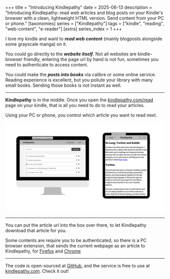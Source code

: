 +++
title = "Introducing Kindlepathy"
date = 2025-06-13
description = "Introducing Kindlepathy: read web articles and blog posts on your Kindle's browser with a clean, lightweight HTML version. Send content from your PC or phone."
[taxonomies]
series = ["Kindlepathy"]
tags = ["kindle", "reading", "web-content", "e-reader"]
[extra]
series_index = 1
+++

I love my kindle and want to ***read web content*** (mainly blogposts alongside some grayscale manga) on it.

You could go directly to the ***website itself***. Not all websites are kindle-browser friendly, entering the page url by hand is not fun, sometimes you need to authenticate to access content.

You could make the ***posts into books*** via calibre or some online service. Reading experience is excellent, but you pollute your library with many small books. Sending those books is not instant as well.

---

**Kindlepathy** is in the middle. Once you open the [kindlepathy.com/read](https://kindlepathy.com/read) page on your kindle, that is all you need to do to read your articles. 

Using your PC or phone, you control which article you want to read next.

<img src="kindlepathy-screens.png" alt="Kindlepathy screens" />

---

You can put the article url into the box over there, to let Kindlepathy download that article for you.

Some contents are require you to be authenticated, so there is a PC browser extension, that sends the current webpage as an article to Kindlepathy, for [Firefox](https://addons.mozilla.org/en-US/firefox/addon/kindlepathy-extractor) and [Chrome](https://chromewebstore.google.com/detail/eclacjdfoacbmgoiongjpmlaangpmbac)

---

The code is open-sourced at [GitHub](https://github.com/egemengol/kindlepathy), and the service is free to use at [kindlepathy.com](https://kindlepathy.com/). Check it out!
